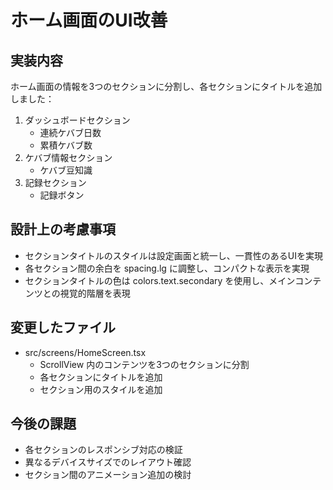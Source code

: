 # ホーム画面のUI改善

## 実装内容

ホーム画面の情報を3つのセクションに分割し、各セクションにタイトルを追加しました：

1. ダッシュボードセクション
   - 連続ケバブ日数
   - 累積ケバブ数
2. ケバブ情報セクション
   - ケバブ豆知識
3. 記録セクション
   - 記録ボタン

## 設計上の考慮事項

- セクションタイトルのスタイルは設定画面と統一し、一貫性のあるUIを実現
- 各セクション間の余白を spacing.lg に調整し、コンパクトな表示を実現
- セクションタイトルの色は colors.text.secondary を使用し、メインコンテンツとの視覚的階層を表現

## 変更したファイル

- src/screens/HomeScreen.tsx
  - ScrollView 内のコンテンツを3つのセクションに分割
  - 各セクションにタイトルを追加
  - セクション用のスタイルを追加

## 今後の課題

- 各セクションのレスポンシブ対応の検証
- 異なるデバイスサイズでのレイアウト確認
- セクション間のアニメーション追加の検討
